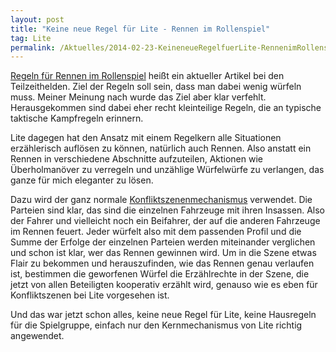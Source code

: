 ```yaml
---
layout: post
title: "Keine neue Regel für Lite - Rennen im Rollenspiel"
tag: Lite
permalink: /Aktuelles/2014-02-23-KeineneueRegelfuerLite-RennenimRollenspiel-lite
---
```


[Regeln für Rennen im Rollenspiel](http://www.teilzeithelden.de/2014/02/22/rolling-thunder-race-2-0-rennen-im-rollenspiel/) heißt ein aktueller Artikel bei den Teilzeithelden. Ziel der Regeln soll sein, dass man dabei wenig würfeln muss. Meiner Meinung nach wurde das Ziel aber klar verfehlt. Herausgekommen sind dabei eher recht kleinteilige Regeln, die an typische taktische Kampfregeln erinnern.

Lite dagegen hat den Ansatz mit einem Regelkern alle Situationen erzählerisch auflösen zu können, natürlich auch Rennen. Also anstatt ein Rennen in verschiedene Abschnitte aufzuteilen, Aktionen wie Überholmanöver zu verregeln und unzählige Würfelwürfe zu verlangen, das ganze für mich eleganter zu lösen.

Dazu wird der ganz normale [Konfliktszenenmechanismus](https://lite.jcgames.de/Spielregeln/Konflikte/Konfliktszenen) verwendet. Die Parteien sind klar, das sind die einzelnen Fahrzeuge mit ihren Insassen. Also der Fahrer und vielleicht noch ein Beifahrer, der auf die anderen Fahrzeuge im Rennen feuert. Jeder würfelt also mit dem passenden Profil und die Summe der Erfolge der einzelnen Parteien werden miteinander verglichen und schon ist klar, wer das Rennen gewinnen wird. Um in die Szene etwas Flair zu bekommen und herauszufinden, wie das Rennen genau verlaufen ist, bestimmen die geworfenen Würfel die Erzählrechte in der Szene, die jetzt von allen Beteiligten kooperativ erzählt wird, genauso wie es eben für Konfliktszenen bei Lite vorgesehen ist.

Und das war jetzt schon alles, keine neue Regel für Lite, keine Hausregeln für die Spielgruppe, einfach nur den Kernmechanismus von Lite richtig angewendet.
